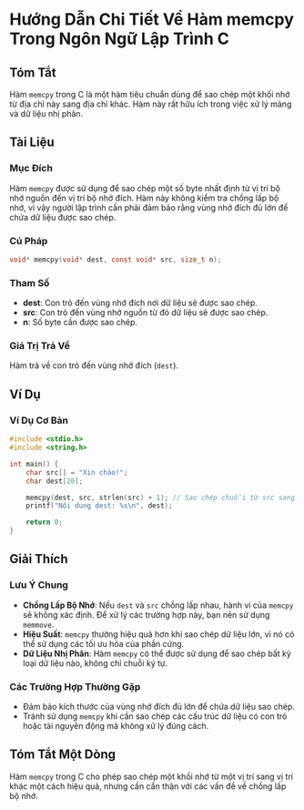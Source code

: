 <!--
Meta Description: # Hướng Dẫn Chi Tiết Về Hàm memcpy Trong Ngôn Ngữ Lập Trình C ## Tóm Tắt Hàm `memcpy` trong C là một hàm tiêu chuẩn dùng để sao chép một khối nhớ từ đ...
Meta Keywords: sao, chép, nhớ, memcpy, liệu
-->

# Hướng Dẫn Chi Tiết Về Hàm memcpy Trong Ngôn Ngữ Lập Trình C

## Tóm Tắt
Hàm `memcpy` trong C là một hàm tiêu chuẩn dùng để sao chép một khối nhớ từ địa chỉ này sang địa chỉ khác. Hàm này rất hữu ích trong việc xử lý mảng và dữ liệu nhị phân.

## Tài Liệu
### Mục Đích
Hàm `memcpy` được sử dụng để sao chép một số byte nhất định từ vị trí bộ nhớ nguồn đến vị trí bộ nhớ đích. Hàm này không kiểm tra chồng lấp bộ nhớ, vì vậy người lập trình cần phải đảm bảo rằng vùng nhớ đích đủ lớn để chứa dữ liệu được sao chép.

### Cú Pháp
```c
void* memcpy(void* dest, const void* src, size_t n);
```

### Tham Số
- **dest**: Con trỏ đến vùng nhớ đích nơi dữ liệu sẽ được sao chép.
- **src**: Con trỏ đến vùng nhớ nguồn từ đó dữ liệu sẽ được sao chép.
- **n**: Số byte cần được sao chép.

### Giá Trị Trả Về
Hàm trả về con trỏ đến vùng nhớ đích (`dest`).

## Ví Dụ
### Ví Dụ Cơ Bản
```c
#include <stdio.h>
#include <string.h>

int main() {
    char src[] = "Xin chào!";
    char dest[20];

    memcpy(dest, src, strlen(src) + 1); // Sao chép chuỗi từ src sang dest
    printf("Nội dung dest: %s\n", dest);

    return 0;
}
```

## Giải Thích
### Lưu Ý Chung
- **Chồng Lấp Bộ Nhớ**: Nếu `dest` và `src` chồng lấp nhau, hành vi của `memcpy` sẽ không xác định. Để xử lý các trường hợp này, bạn nên sử dụng `memmove`.
- **Hiệu Suất**: `memcpy` thường hiệu quả hơn khi sao chép dữ liệu lớn, vì nó có thể sử dụng các tối ưu hóa của phần cứng.
- **Dữ Liệu Nhị Phân**: Hàm `memcpy` có thể được sử dụng để sao chép bất kỳ loại dữ liệu nào, không chỉ chuỗi ký tự.

### Các Trường Hợp Thường Gặp
- Đảm bảo kích thước của vùng nhớ đích đủ lớn để chứa dữ liệu sao chép.
- Tránh sử dụng `memcpy` khi cần sao chép các cấu trúc dữ liệu có con trỏ hoặc tài nguyên động mà không xử lý đúng cách.

## Tóm Tắt Một Dòng
Hàm `memcpy` trong C cho phép sao chép một khối nhớ từ một vị trí sang vị trí khác một cách hiệu quả, nhưng cần cẩn thận với các vấn đề về chồng lấp bộ nhớ.